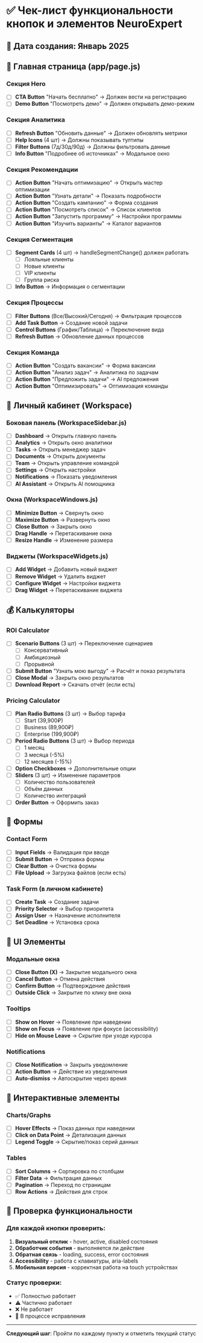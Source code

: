 # ✅ Чек-лист функциональности кнопок и элементов NeuroExpert

## 📅 Дата создания: Январь 2025

## 🎯 Главная страница (app/page.js)

### Секция Hero
- [ ] **CTA Button** "Начать бесплатно" → Должен вести на регистрацию
- [ ] **Demo Button** "Посмотреть демо" → Должен открывать демо-режим

### Секция Аналитика
- [ ] **Refresh Button** "Обновить данные" → Должен обновлять метрики
- [ ] **Help Icons** (4 шт) → Должны показывать тултипы
- [ ] **Filter Buttons** (7д/30д/90д) → Должны фильтровать данные
- [ ] **Info Button** "Подробнее об источниках" → Модальное окно

### Секция Рекомендации
- [ ] **Action Button** "Начать оптимизацию" → Открыть мастер оптимизации
- [ ] **Action Button** "Узнать детали" → Показать подробности
- [ ] **Action Button** "Создать кампанию" → Форма создания
- [ ] **Action Button** "Посмотреть список" → Список клиентов
- [ ] **Action Button** "Запустить программу" → Настройки программы
- [ ] **Action Button** "Изучить варианты" → Каталог вариантов

### Секция Сегментация
- [ ] **Segment Cards** (4 шт) → handleSegmentChange() должен работать
  - [ ] Лояльные клиенты
  - [ ] Новые клиенты
  - [ ] VIP клиенты
  - [ ] Группа риска
- [ ] **Info Button** → Информация о сегментации

### Секция Процессы
- [ ] **Filter Buttons** (Все/Высокий/Сегодня) → Фильтрация процессов
- [ ] **Add Task Button** → Создание новой задачи
- [ ] **Control Buttons** (График/Таблица) → Переключение вида
- [ ] **Refresh Button** → Обновление данных процессов

### Секция Команда
- [ ] **Action Button** "Создать вакансии" → Форма вакансии
- [ ] **Action Button** "Анализ задач" → Аналитика по задачам
- [ ] **Action Button** "Предложить задачи" → AI предложения
- [ ] **Action Button** "Оптимизировать" → Оптимизация команды

## 💼 Личный кабинет (Workspace)

### Боковая панель (WorkspaceSidebar.js)
- [ ] **Dashboard** → Открыть главную панель
- [ ] **Analytics** → Открыть окно аналитики
- [ ] **Tasks** → Открыть менеджер задач
- [ ] **Documents** → Открыть документы
- [ ] **Team** → Открыть управление командой
- [ ] **Settings** → Открыть настройки
- [ ] **Notifications** → Показать уведомления
- [ ] **AI Assistant** → Открыть AI помощника

### Окна (WorkspaceWindows.js)
- [ ] **Minimize Button** → Свернуть окно
- [ ] **Maximize Button** → Развернуть окно
- [ ] **Close Button** → Закрыть окно
- [ ] **Drag Handle** → Перетаскивание окна
- [ ] **Resize Handle** → Изменение размера

### Виджеты (WorkspaceWidgets.js)
- [ ] **Add Widget** → Добавить новый виджет
- [ ] **Remove Widget** → Удалить виджет
- [ ] **Configure Widget** → Настройки виджета
- [ ] **Drag Widget** → Перетаскивание виджета

## 💰 Калькуляторы

### ROI Calculator
- [ ] **Scenario Buttons** (3 шт) → Переключение сценариев
  - [ ] Консервативный
  - [ ] Амбициозный
  - [ ] Прорывной
- [ ] **Submit Button** "Узнать мою выгоду" → Расчёт и показ результата
- [ ] **Close Modal** → Закрыть окно результатов
- [ ] **Download Report** → Скачать отчёт (если есть)

### Pricing Calculator
- [ ] **Plan Radio Buttons** (3 шт) → Выбор тарифа
  - [ ] Start (39,900₽)
  - [ ] Business (89,900₽)
  - [ ] Enterprise (199,900₽)
- [ ] **Period Radio Buttons** (3 шт) → Выбор периода
  - [ ] 1 месяц
  - [ ] 3 месяца (-5%)
  - [ ] 12 месяцев (-15%)
- [ ] **Option Checkboxes** → Дополнительные опции
- [ ] **Sliders** (3 шт) → Изменение параметров
  - [ ] Количество пользователей
  - [ ] Объём данных
  - [ ] Количество интеграций
- [ ] **Order Button** → Оформить заказ

## 📝 Формы

### Contact Form
- [ ] **Input Fields** → Валидация при вводе
- [ ] **Submit Button** → Отправка формы
- [ ] **Clear Button** → Очистка формы
- [ ] **File Upload** → Загрузка файлов (если есть)

### Task Form (в личном кабинете)
- [ ] **Create Task** → Создание задачи
- [ ] **Priority Selector** → Выбор приоритета
- [ ] **Assign User** → Назначение исполнителя
- [ ] **Set Deadline** → Установка срока

## 🎨 UI Элементы

### Модальные окна
- [ ] **Close Button (X)** → Закрытие модального окна
- [ ] **Cancel Button** → Отмена действия
- [ ] **Confirm Button** → Подтверждение действия
- [ ] **Outside Click** → Закрытие по клику вне окна

### Tooltips
- [ ] **Show on Hover** → Появление при наведении
- [ ] **Show on Focus** → Появление при фокусе (accessibility)
- [ ] **Hide on Mouse Leave** → Скрытие при уходе курсора

### Notifications
- [ ] **Close Notification** → Закрыть уведомление
- [ ] **Action Button** → Действие из уведомления
- [ ] **Auto-dismiss** → Автоскрытие через время

## 🔄 Интерактивные элементы

### Charts/Graphs
- [ ] **Hover Effects** → Показ данных при наведении
- [ ] **Click on Data Point** → Детализация данных
- [ ] **Legend Toggle** → Скрытие/показ серий данных

### Tables
- [ ] **Sort Columns** → Сортировка по столбцам
- [ ] **Filter Data** → Фильтрация данных
- [ ] **Pagination** → Переход по страницам
- [ ] **Row Actions** → Действия для строк

## 🎯 Проверка функциональности

### Для каждой кнопки проверить:
1. **Визуальный отклик** - hover, active, disabled состояния
2. **Обработчик события** - выполняется ли действие
3. **Обратная связь** - loading, success, error состояния
4. **Accessibility** - работа с клавиатуры, aria-labels
5. **Мобильная версия** - корректная работа на touch устройствах

### Статус проверки:
- ✅ Полностью работает
- ⚠️ Частично работает
- ❌ Не работает
- 🔄 В процессе исправления

---

**Следующий шаг**: Пройти по каждому пункту и отметить текущий статус